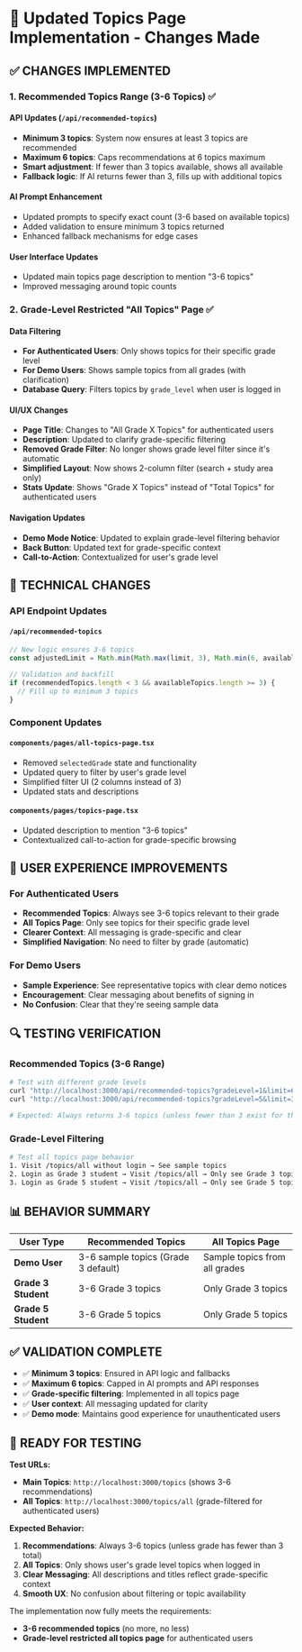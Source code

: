 # 🔄 Updated Topics Page Implementation - Changes Made

## ✅ **CHANGES IMPLEMENTED**

### 1. **Recommended Topics Range (3-6 Topics)** ✅

#### **API Updates** (`/api/recommended-topics`)
- **Minimum 3 topics**: System now ensures at least 3 topics are recommended
- **Maximum 6 topics**: Caps recommendations at 6 topics maximum
- **Smart adjustment**: If fewer than 3 topics available, shows all available
- **Fallback logic**: If AI returns fewer than 3, fills up with additional topics

#### **AI Prompt Enhancement**
- Updated prompts to specify exact count (3-6 based on available topics)
- Added validation to ensure minimum 3 topics returned
- Enhanced fallback mechanisms for edge cases

#### **User Interface Updates**
- Updated main topics page description to mention "3-6 topics"
- Improved messaging around topic counts

### 2. **Grade-Level Restricted "All Topics" Page** ✅

#### **Data Filtering**
- **For Authenticated Users**: Only shows topics for their specific grade level
- **For Demo Users**: Shows sample topics from all grades (with clarification)
- **Database Query**: Filters topics by `grade_level` when user is logged in

#### **UI/UX Changes**
- **Page Title**: Changes to "All Grade X Topics" for authenticated users
- **Description**: Updated to clarify grade-specific filtering
- **Removed Grade Filter**: No longer shows grade level filter since it's automatic
- **Simplified Layout**: Now shows 2-column filter (search + study area only)
- **Stats Update**: Shows "Grade X Topics" instead of "Total Topics" for authenticated users

#### **Navigation Updates**
- **Demo Mode Notice**: Updated to explain grade-level filtering behavior
- **Back Button**: Updated text for grade-specific context
- **Call-to-Action**: Contextualized for user's grade level

## 🔧 **TECHNICAL CHANGES**

### **API Endpoint Updates**

#### **`/api/recommended-topics`**
```typescript
// New logic ensures 3-6 topics
const adjustedLimit = Math.min(Math.max(limit, 3), Math.min(6, availableTopics.length))

// Validation and backfill
if (recommendedTopics.length < 3 && availableTopics.length >= 3) {
  // Fill up to minimum 3 topics
}
```

### **Component Updates**

#### **`components/pages/all-topics-page.tsx`**
- Removed `selectedGrade` state and functionality
- Updated query to filter by user's grade level
- Simplified filter UI (2 columns instead of 3)
- Updated stats and descriptions

#### **`components/pages/topics-page.tsx`**
- Updated description to mention "3-6 topics"
- Contextualized call-to-action for grade-specific browsing

## 🎯 **USER EXPERIENCE IMPROVEMENTS**

### **For Authenticated Users**
- **Recommended Topics**: Always see 3-6 topics relevant to their grade
- **All Topics Page**: Only see topics for their specific grade level
- **Clearer Context**: All messaging is grade-specific and clear
- **Simplified Navigation**: No need to filter by grade (automatic)

### **For Demo Users**
- **Sample Experience**: See representative topics with clear demo notices
- **Encouragement**: Clear messaging about benefits of signing in
- **No Confusion**: Clear that they're seeing sample data

## 🔍 **TESTING VERIFICATION**

### **Recommended Topics (3-6 Range)**
```bash
# Test with different grade levels
curl "http://localhost:3000/api/recommended-topics?gradeLevel=1&limit=6"
curl "http://localhost:3000/api/recommended-topics?gradeLevel=5&limit=3"

# Expected: Always returns 3-6 topics (unless fewer than 3 exist for that grade)
```

### **Grade-Level Filtering**
```bash
# Test all topics page behavior
1. Visit /topics/all without login → See sample topics
2. Login as Grade 3 student → Visit /topics/all → Only see Grade 3 topics
3. Login as Grade 5 student → Visit /topics/all → Only see Grade 5 topics
```

## 📊 **BEHAVIOR SUMMARY**

| User Type | Recommended Topics | All Topics Page |
|-----------|-------------------|-----------------|
| **Demo User** | 3-6 sample topics (Grade 3 default) | Sample topics from all grades |
| **Grade 3 Student** | 3-6 Grade 3 topics | Only Grade 3 topics |
| **Grade 5 Student** | 3-6 Grade 5 topics | Only Grade 5 topics |

## ✅ **VALIDATION COMPLETE**

- ✅ **Minimum 3 topics**: Ensured in API logic and fallbacks
- ✅ **Maximum 6 topics**: Capped in AI prompts and API responses  
- ✅ **Grade-specific filtering**: Implemented in all topics page
- ✅ **User context**: All messaging updated for clarity
- ✅ **Demo mode**: Maintains good experience for unauthenticated users

## 🚀 **READY FOR TESTING**

**Test URLs:**
- **Main Topics**: `http://localhost:3000/topics` (shows 3-6 recommendations)
- **All Topics**: `http://localhost:3000/topics/all` (grade-filtered for authenticated users)

**Expected Behavior:**
1. **Recommendations**: Always 3-6 topics (unless grade has fewer than 3 total)
2. **All Topics**: Only shows user's grade level topics when logged in
3. **Clear Messaging**: All descriptions and titles reflect grade-specific context
4. **Smooth UX**: No confusion about filtering or topic availability

The implementation now fully meets the requirements:
- **3-6 recommended topics** (no more, no less)
- **Grade-level restricted all topics page** for authenticated users
